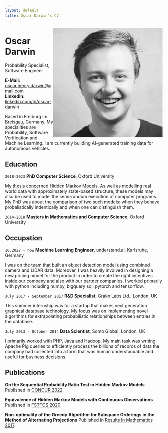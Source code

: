 ```yaml
---
layout: default
title: Oscar Darwin's CV
---
```


<img align="right" src="docs/assets/profile.jpg" width="350px" />

# Oscar Darwin

Probability Specialist, Software Engineer

__E-Mail:__ [oscar.henry.darwin@gmail.com](mailto:eralp@eralpkaraduman.com)  
__LinkedIn:__ [linkedin.com/in/oscar-darwin](https://www.linkedin.com/in/oscar-darwin-44189076/)

Based in Freiburg Im Breisgau, Germany. My specialities are Probability, Software Verification and Machine Learning. I am currently building AI-generated training data for autonomous vehicles. 

## Education

`2018-2023` __PhD Computer Science__, Oxford University

My [thesis](https://ora.ox.ac.uk/objects/uuid:b77662da-2fed-4e1b-8a9f-58612f29c692) concerned Hidden Markov Models. As well as modelling real world data with approximately state-based structure, these models may also be used to model the semi-random execution of computer programs. My PhD was about the comparison of two such models: when they behave probalistically indentically and when one can distinguish them.

`2014-2018` __Masters in Mathematics and Computer Science__, Oxford University

## Occupation

`10.2022 - now` __Machine Learning Engineer__, understand.ai, Karlsruhe, Germany    

I was on the team that built an object detection model using combined camera and LIDAR data. Moreover, I was heavily involved in designing a new pricing model for the product in order to create the right incentives inside our company and also with our partner companies. I worked primarily with python including numpy, bigquery sql, pytorch and tensorflow. 

`July 2017 - September 2017` __R&D Specialist__, Grakn Labs Ltd., London, UK  
  
This summer internship was for a startup that makes next generation graphical database technology. My focus was on implementing novel algorithms for extrapolating probabilistic relationships between entries in the database.

`July 2013 - October 2014` __Data Scientist__, Somo Global, London, UK

I primarily worked with PHP, Java and Hadoop. My main task was writing Apache Pig queries to efficiently process the billions of records of data the company had collected into a form that was human understandable and useful for business decisions.

## Publications

__On the Sequential Probability Ratio Test in Hidden Markov Models__  
Published in [CONCUR 2022](https://doi.org/10.4230/LIPIcs.CONCUR.2022.9)

__Equivalence of Hidden Markov Models with Continuous Observations__  
Published in [FSTTCS 2020](https://doi.org/10.4230/LIPIcs.FSTTCS.2020.43)

__Non-optimality of the Greedy Algorithm for Subspace Orderings in the Method of Alternating Projections__   Published in [Results In Mathematics 2017](https://doi.org/10.1007/s00025-017-0721-5).

